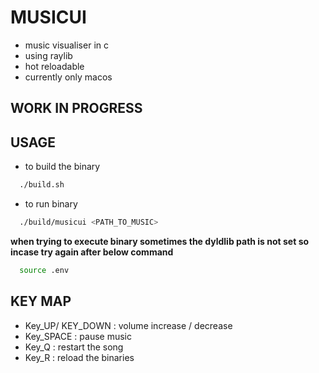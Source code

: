 # MUSICUI

  - music visualiser in c
  - using raylib
  - hot reloadable
  - currently only macos

## WORK IN PROGRESS

## USAGE

* to build the binary
``` sh
  ./build.sh
```


* to run binary
``` sh
  ./build/musicui <PATH_TO_MUSIC>
```

**when trying to execute binary sometimes the dyldlib path is not set so incase try again after below command**
``` sh
  source .env
``` 

## KEY MAP

  - Key_UP/ KEY_DOWN : volume increase / decrease
  - Key_SPACE : pause music
  - Key_Q : restart the song
  - Key_R : reload the binaries
